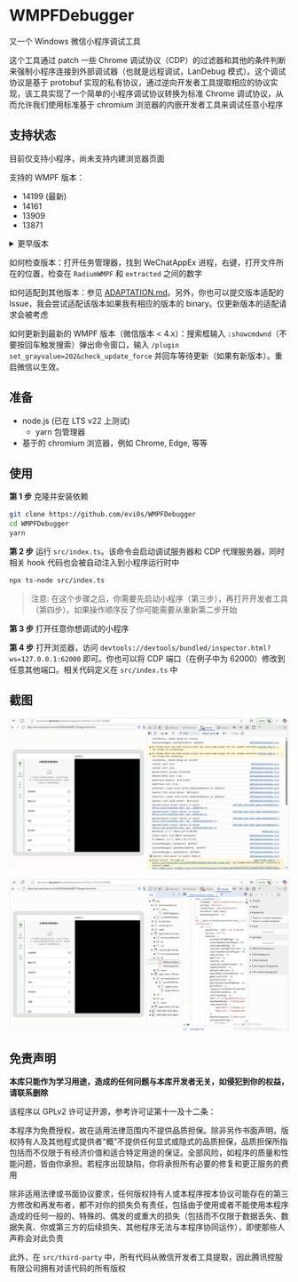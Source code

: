 # WMPFDebugger

又一个 Windows 微信小程序调试工具

这个工具通过 patch 一些 Chrome 调试协议（CDP）的过滤器和其他的条件判断来强制小程序连接到外部调试器（也就是远程调试，LanDebug 模式）。这个调试协议是基于 protobuf 实现的私有协议，通过逆向开发者工具提取相应的协议实现，该工具实现了一个简单的小程序调试协议转换为标准 Chrome 调试协议，从而允许我们使用标准基于 chromium 浏览器的内嵌开发者工具来调试任意小程序


## 支持状态

目前仅支持小程序，尚未支持内建浏览器页面

支持的 WMPF 版本：

* 14199 (最新)
* 14161
* 13909
* 13871

<details>

<summary>更早版本</summary>

* 13655
* 13639
* 13487
* 13341
* 13331
* 11633
* 11581 (成功连接但会随后渲染进程 crash，请自行测试)

</details>

如何检查版本：打开任务管理器，找到 WeChatAppEx 进程，右键，打开文件所在的位置，检查在 `RadiumWMPF` 和 `extracted` 之间的数字

如何适配到其他版本：参见 [ADAPTATION.md](ADAPTATION.md)。另外，你也可以提交版本适配的 Issue，我会尝试适配该版本如果我有相应的版本的 binary。仅更新版本的适配请求会被考虑

如何更新到最新的 WMPF 版本（微信版本 < 4.x）：搜索框输入 `:showcmdwnd`（不要按回车触发搜索）弹出命令窗口，输入 `/plugin set_grayvalue=202&check_update_force` 并回车等待更新（如果有新版本）。重启微信以生效。


## 准备

* node.js (已在 LTS v22 上测试)
    - yarn 包管理器
* 基于的 chromium 浏览器，例如 Chrome, Edge, 等等

## 使用

**第 1 步** 克隆并安装依赖

```bash
git clone https://github.com/evi0s/WMPFDebugger
cd WMPFDebugger
yarn
```

**第 2 步** 运行 `src/index.ts`。该命令会启动调试服务器和 CDP 代理服务器，同时相关 hook 代码也会被自动注入到小程序运行时中

```bash
npx ts-node src/index.ts
```

> 注意: 在这个步骤之后，你需要先启动小程序（第三步），再打开开发者工具（第四步）。如果操作顺序反了你可能需要从重新第二步开始

**第 3 步** 打开任意你想调试的小程序

**第 4 步** 打开浏览器，访问 `devtools://devtools/bundled/inspector.html?ws=127.0.0.1:62000` 即可。你也可以将 CDP 端口（在例子中为 62000）修改到任意其他端口。相关代码定义在 `src/index.ts` 中

## 截图

![Console in DevTools](screenshots/console.png)

![Sources in DevTools](screenshots/sources.png)

## 免责声明

**本库只能作为学习用途，造成的任何问题与本库开发者无关，如侵犯到你的权益，请联系删除**

该程序以 GPLv2 许可证开源，参考许可证第十一及十二条：

本程序为免费授权，故在适用法律范围内不提供品质担保。除非另作书面声明，版权持有人及其他程式提供者“概”不提供任何显式或隐式的品质担保，品质担保所指包括而不仅限于有经济价值和适合特定用途的保证。全部风险，如程序的质量和性能问题，皆由你承担。若程序出现缺陷，你将承担所有必要的修复和更正服务的费用

除非适用法律或书面协议要求，任何版权持有人或本程序按本协议可能存在的第三方修改和再发布者，都不对你的损失负有责任，包括由于使用或者不能使用本程序造成的任何一般的、特殊的、偶发的或重大的损失（包括而不仅限于数据丢失、数据失真、你或第三方的后续损失、其他程序无法与本程序协同运作），即使那些人声称会对此负责


此外，在 `src/third-party` 中，所有代码从微信开发者工具提取，因此腾讯控股有限公司拥有对该代码的所有版权


